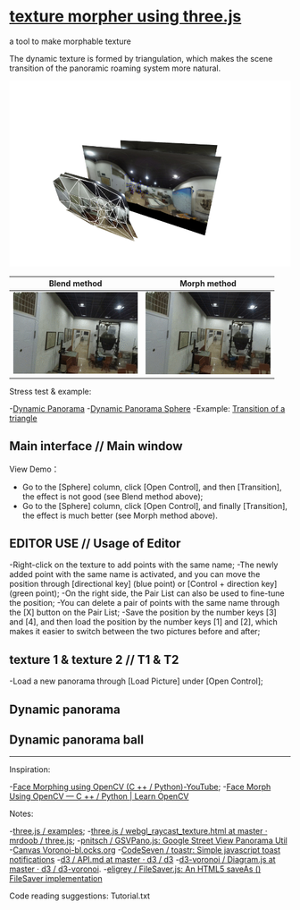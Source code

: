  # [texture morpher using three.js](index.html)
a tool to make morphable texture

The dynamic texture is formed by triangulation, which makes the scene transition of the panoramic roaming system more natural.

![](doc/triangles.png)

| Blend method | Morph method |
|:---:|:---:|
|![](doc/blend-effect-0.25.gif)|![](doc/morph-effect-0.25.gif)|

Stress test & example:

-[Dynamic Panorama](dyna_texture.html)
-[Dynamic Panorama Sphere](dyna_sphere.html)
-Example: [Transition of a triangle](dyna_triangle.html)

## Main interface // Main window

View Demo：
-	Go to the [Sphere] column, click [Open Control], and then [Transition], the effect is not good (see Blend method above);
-	Go to the [Sphere] column, click [Open Control], and finally [Transition], the effect is much better (see Morph method above).

## EDITOR USE // Usage of Editor

-Right-click on the texture to add points with the same name;
-The newly added point with the same name is activated, and you can move the position through [directional key] (blue point) or [Control + direction key] (green point);
-On the right side, the Pair List can also be used to fine-tune the position;
-You can delete a pair of points with the same name through the [X] button on the Pair List;
-Save the position by the number keys [3] and [4], and then load the position by the number keys [1] and [2], which makes it easier to switch between the two pictures before and after;

## texture 1 & texture 2 // T1 & T2

-Load a new panorama through [Load Picture] under [Open Control];

## Dynamic panorama

## Dynamic panorama ball 

---

Inspiration:

-[Face Morphing using OpenCV (C ++ / Python)-YouTube](https://www.youtube.com/watch?v=pqpS6BN0_7k);
-[Face Morph Using OpenCV — C ++ / Python | Learn OpenCV](http://www.learnopencv.com/face-morph-using-opencv-cpp-python/)

Notes:

-[three.js / examples](https://threejs.org/examples/?q=texture#webgl_raycast_texture);
-[three.js / webgl_raycast_texture.html at master · mrdoob / three.js](https://github.com/mrdoob/three.js/blob/master/examples/webgl_raycast_texture.html);
-[pnitsch / GSVPano.js: Google Street View Panorama Util](https://github.com/pnitsch/GSVPano.js)
-[Canvas Voronoi-bl.ocks.org](https://bl.ocks.org/mbostock/6675193)
-[CodeSeven / toastr: Simple javascript toast notifications](https://github.com/CodeSeven/toastr)
-[d3 / API.md at master · d3 / d3](https://github.com/d3/d3/blob/master/API.md#voronoi-diagrams-d3-voronoi)
-[d3-voronoi / Diagram.js at master · d3 / d3-voronoi](https://github.com/d3/d3-voronoi/blob/master/src/Diagram.js#L82).
-[eligrey / FileSaver.js: An HTML5 saveAs () FileSaver implementation](https://github.com/eligrey/FileSaver.js)

Code reading suggestions: Tutorial.txt
